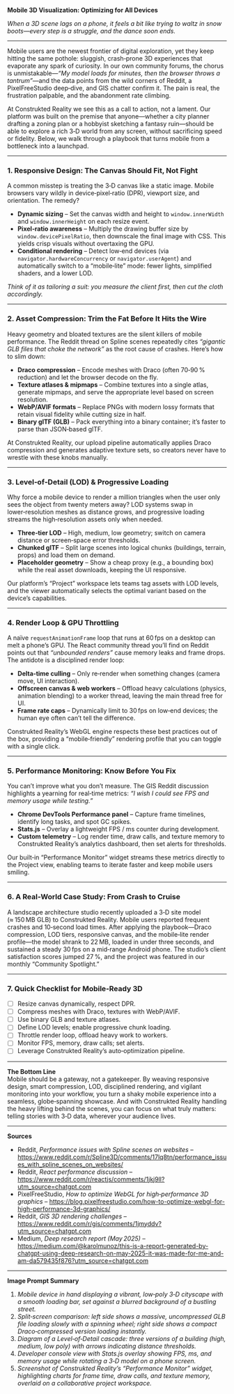 **Mobile 3D Visualization: Optimizing for All Devices**  

*When a 3D scene lags on a phone, it feels a bit like trying to waltz in snow boots—every step is a struggle, and the dance soon ends.*  

---

Mobile users are the newest frontier of digital exploration, yet they keep hitting the same pothole: sluggish, crash‑prone 3D experiences that evaporate any spark of curiosity. In our own community forums, the chorus is unmistakable—*“My model loads for minutes, then the browser throws a tantrum”*—and the data points from the wild corners of Reddit, a PixelFreeStudio deep‑dive, and GIS chatter confirm it. The pain is real, the frustration palpable, and the abandonment rate climbing.  

At Construkted Reality we see this as a call to action, not a lament. Our platform was built on the premise that anyone—whether a city planner drafting a zoning plan or a hobbyist sketching a fantasy ruin—should be able to explore a rich 3‑D world from any screen, without sacrificing speed or fidelity. Below, we walk through a playbook that turns mobile from a bottleneck into a launchpad.

---

### 1. Responsive Design: The Canvas Should Fit, Not Fight  

A common misstep is treating the 3‑D canvas like a static image. Mobile browsers vary wildly in device‑pixel‑ratio (DPR), viewport size, and orientation. The remedy?  

- **Dynamic sizing** – Set the canvas width and height to `window.innerWidth` and `window.innerHeight` on each resize event.  
- **Pixel‑ratio awareness** – Multiply the drawing buffer size by `window.devicePixelRatio`, then downscale the final image with CSS. This yields crisp visuals without overtaxing the GPU.  
- **Conditional rendering** – Detect low‑end devices (via `navigator.hardwareConcurrency` or `navigator.userAgent`) and automatically switch to a “mobile‑lite” mode: fewer lights, simplified shaders, and a lower LOD.  

*Think of it as tailoring a suit: you measure the client first, then cut the cloth accordingly.*  

---

### 2. Asset Compression: Trim the Fat Before It Hits the Wire  

Heavy geometry and bloated textures are the silent killers of mobile performance. The Reddit thread on Spline scenes repeatedly cites *“gigantic GLB files that choke the network”* as the root cause of crashes. Here’s how to slim down:  

- **Draco compression** – Encode meshes with Draco (often 70‑90 % reduction) and let the browser decode on the fly.  
- **Texture atlases & mipmaps** – Combine textures into a single atlas, generate mipmaps, and serve the appropriate level based on screen resolution.  
- **WebP/AVIF formats** – Replace PNGs with modern lossy formats that retain visual fidelity while cutting size in half.  
- **Binary glTF (GLB)** – Pack everything into a binary container; it’s faster to parse than JSON‑based glTF.  

At Construkted Reality, our upload pipeline automatically applies Draco compression and generates adaptive texture sets, so creators never have to wrestle with these knobs manually.  

---

### 3. Level‑of‑Detail (LOD) & Progressive Loading  

Why force a mobile device to render a million triangles when the user only sees the object from twenty meters away? LOD systems swap in lower‑resolution meshes as distance grows, and progressive loading streams the high‑resolution assets only when needed.  

- **Three‑tier LOD** – High, medium, low geometry; switch on camera distance or screen‑space error thresholds.  
- **Chunked glTF** – Split large scenes into logical chunks (buildings, terrain, props) and load them on demand.  
- **Placeholder geometry** – Show a cheap proxy (e.g., a bounding box) while the real asset downloads, keeping the UI responsive.  

Our platform’s “Project” workspace lets teams tag assets with LOD levels, and the viewer automatically selects the optimal variant based on the device’s capabilities.  

---

### 4. Render Loop & GPU Throttling  

A naïve `requestAnimationFrame` loop that runs at 60 fps on a desktop can melt a phone’s GPU. The React community thread you’ll find on Reddit points out that *“unbounded renders”* cause memory leaks and frame drops. The antidote is a disciplined render loop:  

- **Delta‑time culling** – Only re‑render when something changes (camera move, UI interaction).  
- **Offscreen canvas & web workers** – Offload heavy calculations (physics, animation blending) to a worker thread, leaving the main thread free for UI.  
- **Frame rate caps** – Dynamically limit to 30 fps on low‑end devices; the human eye often can’t tell the difference.  

Construkted Reality’s WebGL engine respects these best practices out of the box, providing a “mobile‑friendly” rendering profile that you can toggle with a single click.  

---

### 5. Performance Monitoring: Know Before You Fix  

You can’t improve what you don’t measure. The GIS Reddit discussion highlights a yearning for real‑time metrics: *“I wish I could see FPS and memory usage while testing.”*  

- **Chrome DevTools Performance panel** – Capture frame timelines, identify long tasks, and spot GC spikes.  
- **Stats.js** – Overlay a lightweight FPS / ms counter during development.  
- **Custom telemetry** – Log render time, draw calls, and texture memory to Construkted Reality’s analytics dashboard, then set alerts for thresholds.  

Our built‑in “Performance Monitor” widget streams these metrics directly to the Project view, enabling teams to iterate faster and keep mobile users smiling.  

---

### 6. A Real‑World Case Study: From Crash to Cruise  

A landscape architecture studio recently uploaded a 3‑D site model (≈ 150 MB GLB) to Construkted Reality. Mobile users reported frequent crashes and 10‑second load times. After applying the playbook—Draco compression, LOD tiers, responsive canvas, and the mobile‑lite render profile—the model shrank to 22 MB, loaded in under three seconds, and sustained a steady 30 fps on a mid‑range Android phone. The studio’s client satisfaction scores jumped 27 %, and the project was featured in our monthly “Community Spotlight.”  

---

### 7. Quick Checklist for Mobile‑Ready 3D  

- ☐ Resize canvas dynamically, respect DPR.  
- ☐ Compress meshes with Draco, textures with WebP/AVIF.  
- ☐ Use binary GLB and texture atlases.  
- ☐ Define LOD levels; enable progressive chunk loading.  
- ☐ Throttle render loop, offload heavy work to workers.  
- ☐ Monitor FPS, memory, draw calls; set alerts.  
- ☐ Leverage Construkted Reality’s auto‑optimization pipeline.  

---

**The Bottom Line**  
Mobile should be a gateway, not a gatekeeper. By weaving responsive design, smart compression, LOD, disciplined rendering, and vigilant monitoring into your workflow, you turn a shaky mobile experience into a seamless, globe‑spanning showcase. And with Construkted Reality handling the heavy lifting behind the scenes, you can focus on what truly matters: telling stories with 3‑D data, wherever your audience lives.  

---

**Sources**  

- Reddit, *Performance issues with Spline scenes on websites* – https://www.reddit.com/r/Spline3D/comments/17lq8tn/performance_issues_with_spline_scenes_on_websites/  
- Reddit, *React performance discussion* – https://www.reddit.com/r/reactjs/comments/1jkj9ll?utm_source=chatgpt.com  
- PixelFreeStudio, *How to optimize WebGL for high‑performance 3D graphics* – https://blog.pixelfreestudio.com/how-to-optimize-webgl-for-high-performance-3d-graphics/  
- Reddit, *GIS 3D rendering challenges* – https://www.reddit.com/r/gis/comments/1jmyddv?utm_source=chatgpt.com  
- Medium, *Deep research report (May 2025)* – https://medium.com/@karolmunoz/this-is-a-report-generated-by-chatgpt-using-deep-research-on-may-2025-it-was-made-for-me-and-am-da579435f876?utm_source=chatgpt.com  

---

**Image Prompt Summary**  

1. *Mobile device in hand displaying a vibrant, low‑poly 3‑D cityscape with a smooth loading bar, set against a blurred background of a bustling street.*  
2. *Split‑screen comparison: left side shows a massive, uncompressed GLB file loading slowly with a spinning wheel; right side shows a compact Draco‑compressed version loading instantly.*  
3. *Diagram of a Level‑of‑Detail cascade: three versions of a building (high, medium, low poly) with arrows indicating distance thresholds.*  
4. *Developer console view with Stats.js overlay showing FPS, ms, and memory usage while rotating a 3‑D model on a phone screen.*  
5. *Screenshot of Construkted Reality’s “Performance Monitor” widget, highlighting charts for frame time, draw calls, and texture memory, overlaid on a collaborative project workspace.*  
